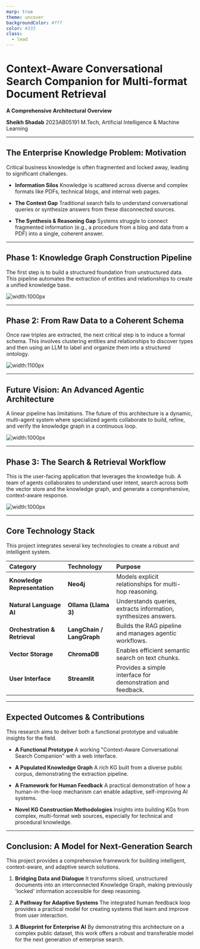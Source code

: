 ```yaml
---
marp: true
theme: uncover
backgroundColor: #fff
color: #333
class:
  - lead
---
```


# **Context-Aware Conversational Search Companion for Multi-format Document Retrieval**

**A Comprehensive Architectural Overview**

**Sheikh Shadab**
2023AB05191
M.Tech, Artificial Intelligence & Machine Learning

---

## **The Enterprise Knowledge Problem: Motivation**

Critical business knowledge is often fragmented and locked away, leading to significant challenges.

* **Information Silos**
    Knowledge is scattered across diverse and complex formats like PDFs, technical blogs, and internal web pages.

* **The Context Gap**
    Traditional search fails to understand conversational queries or synthesize answers from these disconnected sources.

* **The Synthesis & Reasoning Gap**
    Systems struggle to connect fragmented information (e.g., a procedure from a blog and data from a PDF) into a single, coherent answer.

---

## **Phase 1: Knowledge Graph Construction Pipeline**

The first step is to build a structured foundation from unstructured data. This pipeline automates the extraction of entities and relationships to create a unified knowledge base.

![width:1000px](https://i.imgur.com/eB4u5yW.png)

---

## **Phase 2: From Raw Data to a Coherent Schema**

Once raw triples are extracted, the next critical step is to induce a formal schema. This involves clustering entities and relationships to discover types and then using an LLM to label and organize them into a structured ontology.

![width:1100px](https://i.imgur.com/J32bZ0L.png)

---

## **Future Vision: An Advanced Agentic Architecture**

A linear pipeline has limitations. The future of this architecture is a dynamic, multi-agent system where specialized agents collaborate to build, refine, and verify the knowledge graph in a continuous loop.

![width:1000px](https://i.imgur.com/0V3Y2qY.png)

---

## **Phase 3: The Search & Retrieval Workflow**

This is the user-facing application that leverages the knowledge hub. A team of agents collaborates to understand user intent, search across both the vector store and the knowledge graph, and generate a comprehensive, context-aware response.

![width:1000px](https://i.imgur.com/y3yLg3M.png)

---

## **Core Technology Stack**

This project integrates several key technologies to create a robust and intelligent system.

| Category | Technology | Purpose |
| :--- | :--- | :--- |
| **Knowledge Representation** | **Neo4j** | Models explicit relationships for multi-hop reasoning. |
| **Natural Language AI** | **Ollama (Llama 3)** | Understands queries, extracts information, synthesizes answers. |
| **Orchestration & Retrieval** | **LangChain / LangGraph** | Builds the RAG pipeline and manages agentic workflows. |
| **Vector Storage** | **ChromaDB** | Enables efficient semantic search on text chunks. |
| **User Interface** | **Streamlit** | Provides a simple interface for demonstration and feedback. |

---

## **Expected Outcomes & Contributions**

This research aims to deliver both a functional prototype and valuable insights for the field.

* **A Functional Prototype**
    A working "Context-Aware Conversational Search Companion" with a web interface.

* **A Populated Knowledge Graph**
    A rich KG built from a diverse public corpus, demonstrating the extraction pipeline.

* **A Framework for Human Feedback**
    A practical demonstration of how a human-in-the-loop mechanism can enable adaptive, self-improving AI systems.

* **Novel KG Construction Methodologies**
    Insights into building KGs from complex, multi-format web sources, especially for technical and procedural knowledge.

---

## **Conclusion: A Model for Next-Generation Search**

This project provides a comprehensive framework for building intelligent, context-aware, and adaptive search solutions.

1.  **Bridging Data and Dialogue**
    It transforms siloed, unstructured documents into an interconnected Knowledge Graph, making previously 'locked' information accessible for deep reasoning.

2.  **A Pathway for Adaptive Systems**
    The integrated human feedback loop provides a practical model for creating systems that learn and improve from user interaction.

3.  **A Blueprint for Enterprise AI**
    By demonstrating this architecture on a complex public dataset, this work offers a robust and transferable model for the next generation of enterprise search.


